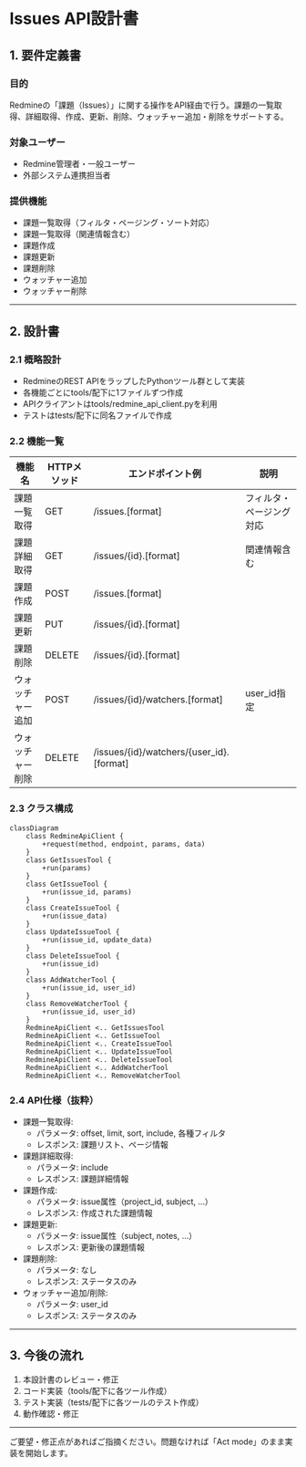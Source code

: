 # Issues API設計書

## 1. 要件定義書

### 目的
Redmineの「課題（Issues）」に関する操作をAPI経由で行う。課題の一覧取得、詳細取得、作成、更新、削除、ウォッチャー追加・削除をサポートする。

### 対象ユーザー
- Redmine管理者・一般ユーザー
- 外部システム連携担当者

### 提供機能
- 課題一覧取得（フィルタ・ページング・ソート対応）
- 課題一覧取得（関連情報含む）
- 課題作成
- 課題更新
- 課題削除
- ウォッチャー追加
- ウォッチャー削除

---

## 2. 設計書

### 2.1 概略設計

- RedmineのREST APIをラップしたPythonツール群として実装
- 各機能ごとにtools/配下に1ファイルずつ作成
- APIクライアントはtools/redmine_api_client.pyを利用
- テストはtests/配下に同名ファイルで作成

### 2.2 機能一覧

| 機能名                | HTTPメソッド | エンドポイント例                | 説明                       |
|----------------------|--------------|-------------------------------|----------------------------|
| 課題一覧取得          | GET          | /issues.[format]              | フィルタ・ページング対応    |
| 課題詳細取得          | GET          | /issues/{id}.[format]         | 関連情報含む                |
| 課題作成              | POST         | /issues.[format]              |                            |
| 課題更新              | PUT          | /issues/{id}.[format]         |                            |
| 課題削除              | DELETE       | /issues/{id}.[format]         |                            |
| ウォッチャー追加      | POST         | /issues/{id}/watchers.[format]| user_id指定                 |
| ウォッチャー削除      | DELETE       | /issues/{id}/watchers/{user_id}.[format] |                |

### 2.3 クラス構成

```mermaid
classDiagram
    class RedmineApiClient {
        +request(method, endpoint, params, data)
    }
    class GetIssuesTool {
        +run(params)
    }
    class GetIssueTool {
        +run(issue_id, params)
    }
    class CreateIssueTool {
        +run(issue_data)
    }
    class UpdateIssueTool {
        +run(issue_id, update_data)
    }
    class DeleteIssueTool {
        +run(issue_id)
    }
    class AddWatcherTool {
        +run(issue_id, user_id)
    }
    class RemoveWatcherTool {
        +run(issue_id, user_id)
    }
    RedmineApiClient <.. GetIssuesTool
    RedmineApiClient <.. GetIssueTool
    RedmineApiClient <.. CreateIssueTool
    RedmineApiClient <.. UpdateIssueTool
    RedmineApiClient <.. DeleteIssueTool
    RedmineApiClient <.. AddWatcherTool
    RedmineApiClient <.. RemoveWatcherTool
```

### 2.4 API仕様（抜粋）

- 課題一覧取得:  
  - パラメータ: offset, limit, sort, include, 各種フィルタ
  - レスポンス: 課題リスト、ページ情報
- 課題詳細取得:  
  - パラメータ: include
  - レスポンス: 課題詳細情報
- 課題作成:  
  - パラメータ: issue属性（project_id, subject, ...）
  - レスポンス: 作成された課題情報
- 課題更新:  
  - パラメータ: issue属性（subject, notes, ...）
  - レスポンス: 更新後の課題情報
- 課題削除:  
  - パラメータ: なし
  - レスポンス: ステータスのみ
- ウォッチャー追加/削除:  
  - パラメータ: user_id
  - レスポンス: ステータスのみ

---

## 3. 今後の流れ

1. 本設計書のレビュー・修正
2. コード実装（tools/配下に各ツール作成）
3. テスト実装（tests/配下に各ツールのテスト作成）
4. 動作確認・修正

---

ご要望・修正点があればご指摘ください。問題なければ「Act mode」のまま実装を開始します。
